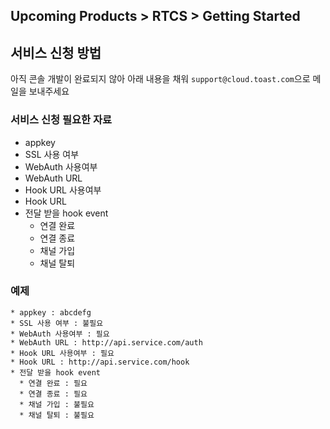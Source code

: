 ## Upcoming Products > RTCS > Getting Started
## 서비스 신청 방법
아직 콘솔 개발이 완료되지 않아 아래 내용을 채워 `support@cloud.toast.com`으로 메일을 보내주세요

### 서비스 신청 필요한 자료
* appkey
* SSL 사용 여부
* WebAuth 사용여부
* WebAuth URL
* Hook URL 사용여부
* Hook URL
* 전달 받을 hook event
  * 연결 완료
  * 연결 종료
  * 채널 가입
  * 채널 탈퇴

### 예제
```
* appkey : abcdefg
* SSL 사용 여부 : 불필요
* WebAuth 사용여부 : 필요
* WebAuth URL : http://api.service.com/auth
* Hook URL 사용여부 : 필요 
* Hook URL : http://api.service.com/hook
* 전달 받을 hook event
  * 연결 완료 : 필요
  * 연결 종료 : 필요
  * 채널 가입 : 불필요
  * 채널 탈퇴 : 불필요
```  
